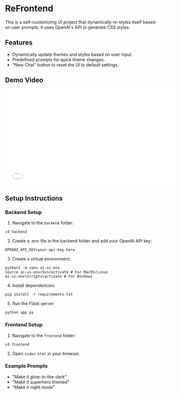 # ReFrontend

This is a self-customizing UI project that dynamically re-styles itself based on user prompts. It uses OpenAI's API to generate CSS styles.

## Features
- Dynamically update themes and styles based on user input.
- Predefined prompts for quick theme changes.
- "New Chat" button to reset the UI to default settings.

## Demo Video

<iframe width="560" height="315"
  src="[https://www.youtube.com/embed/VIDEO_ID](https://youtu.be/cz9-ecKmrwk)"
  frameborder="0" allowfullscreen>
</iframe>


## Setup Instructions

### Backend Setup
1. Navigate to the `backend` folder:
```
cd backend
```

2. Create a .env file in the backend folder and add your OpenAI API key:
```
OPENAI_API_KEY=your-api-key-here
```

3. Create a virtual environment:
```
python3 -m venv ai-ui-env
source ai-ui-env/bin/activate # For MacOS/Linux
ai-ui-env\Scripts\activate # For Windows
```

4. Install dependencies:
```
pip install -r requirements.txt
```

5. Run the Flask server:
```
python app.py
```

### Frontend Setup
1. Navigate to the `frontend` folder:
```
cd frontend
```

2. Open `index.html` in your browser.

### Example Prompts
- "Make it glow-in-the-dark"
- "Make it superhero themed"
- "Make it night mode"

